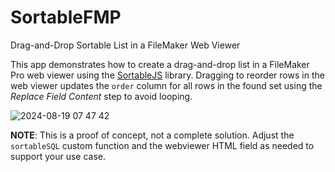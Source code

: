 # SortableFMP
Drag-and-Drop Sortable List in a FileMaker Web Viewer

This app demonstrates how to create a drag-and-drop list in a FileMaker Pro web viewer using the [SortableJS](https://sortablejs.github.io/Sortable/) library. Dragging to reorder rows in the web viewer updates the `order` column for all rows in the found set using the _Replace Field Content_ step to avoid looping. 

![2024-08-19 07 47 42](https://github.com/user-attachments/assets/834dbff3-9a92-479c-a7cf-ab0308395c59)


**NOTE**: This is a proof of concept, not a complete solution. Adjust the `sortableSQL` custom function and the webviewer HTML field as needed to support your use case. 

